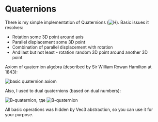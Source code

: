 # Quaternions

There is my simple implementation of Quaternions (<img src="https://latex.codecogs.com/svg.image?\mathbb{H}" alt="H"/>). Basic issues it resolves:
- Rotation some 3D point around axis
- Parallel displacement some 3D point
- Combination of parallel displacement with rotation
- And last but not least - rotation random 3D point around another 3D point

Axiom of quaternion algebra (described by Sir William Rowan Hamilton at 1843): 

<img src="https://latex.codecogs.com/svg.latex?i^2=j^2=k^2=ijk=-1" alt="basic quaternion axiom"/>

Also, I used to dual quaternions (based on dual numbers):

<img src="https://latex.codecogs.com/svg.latex?B=p+Iq" alt="B-quaternion"/>, где <img src="https://latex.codecogs.com/svg.latex?p,q \in \mathbb{H}, I^2=0, I \neq 0" alt="B-quaternion"/>

All basic operations was hidden by Vec3 abstraction, so you can use it for your purpose.





